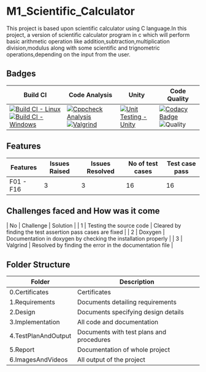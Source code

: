 # M1_Scientific_Calculator

This project is based upon scientific calculator using C language.In this project, a version of scientific calculator program in c which will perform basic arithmetic operation like addition,subtraction,multiplication division,modulus along with some scientific and trignometric operations,depending on the input from the user.
 
 ## Badges
 | Build CI | Code Analysis | Unity | Code Quality |
 |----------|---------------|-------|--------------|
 | [![Build CI - Linux](https://github.com/keerthanaBaskar/M1_Scientific_Calculator/actions/workflows/c-cpp.yml/badge.svg)](https://github.com/keerthanaBaskar/M1_Scientific_Calculator/actions/workflows/c-cpp.yml)[![Build CI - Windows](https://github.com/keerthanaBaskar/M1_Scientific_Calculator/actions/workflows/build_windows.yml/badge.svg)](https://github.com/keerthanaBaskar/M1_Scientific_Calculator/actions/workflows/build_windows.yml) | [![Cppcheck Analysis](https://github.com/keerthanaBaskar/M1_Scientific_Calculator/actions/workflows/cppcheck_analysis.yml/badge.svg)](https://github.com/keerthanaBaskar/M1_Scientific_Calculator/actions/workflows/cppcheck_analysis.yml)[![Valgrind](https://github.com/keerthanaBaskar/M1_Scientific_Calculator/actions/workflows/valgrind.yml/badge.svg)](https://github.com/keerthanaBaskar/M1_Scientific_Calculator/actions/workflows/valgrind.yml) | [![Unit Testing - Unity](https://github.com/keerthanaBaskar/M1_Scientific_Calculator/actions/workflows/unittesting.yml/badge.svg)](https://github.com/keerthanaBaskar/M1_Scientific_Calculator/actions/workflows/unittesting.yml) |  [![Codacy Badge](https://app.codacy.com/project/badge/Grade/7cc2922306a74c2f865f7ce2def9b24f)](https://www.codacy.com/gh/keerthanaBaskar/M1_Scientific_Calculator/dashboard?utm_source=github.com&amp;utm_medium=referral&amp;utm_content=keerthanaBaskar/M1_Scientific_Calculator&amp;utm_campaign=Badge_Grade)![Quality](https://api.codiga.io/project/32232/score/svg) |
 
 ## Features 
 | Features | Issues Raised | Issues Resolved | No of test cases | Test case pass |
 |----------|---------------|-----------------|------------------|----------------|
 | F01 - F16 | 3 | 3 | 16 | 16 |
 ## Challenges faced and How was it come
 | No | Challenge | Solution |
 | 1 | Testing the source code | Cleared by finding the test assertion pass cases are fixed |
 | 2 | Doxygen | Documentation in doxygen by checking the installation properly |
 | 3 | Valgrind | Resolved by finding the error in the documentation file |
 
 ## Folder Structure
| Folder | Description |
|--------|-------------|
| 0.Certificates | Certificates |
| 1.Requirements | Documents detailing requirements |
| 2.Design | Documents specifying design details |
| 3.Implementation | All code and documentation |
| 4.TestPlanAndOutput | Documents with test plans and procedures |
| 5.Report | Documentation of whole project |
| 6.ImagesAndVideos | All output of the project |
